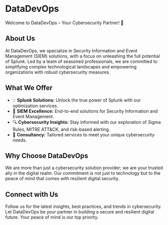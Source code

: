 # DataDevOps

Welcome to DataDevOps – Your Cybersecurity Partner! 👋

## About Us
At DataDevOps, we specialize in Security Information and Event Management (SIEM) solutions, with a focus on unleashing the full potential of Splunk. Led by a team of seasoned professionals, we are committed to simplifying complex technological landscapes and empowering organizations with robust cybersecurity measures.

## What We Offer
- 💡 **Splunk Solutions:** Unlock the true power of Splunk with our optimization services.
- 🔐 **SIEM Excellence:** End-to-end solutions for Security Information and Event Management.
- 🔍 **Cybersecurity Insights:** Stay informed with our exploration of Sigma Rules, MITRE ATT&CK, and risk-based alerting.
- 🤝 **Consultancy:** Tailored services to meet your unique cybersecurity needs.

## Why Choose DataDevOps
We are more than just a cybersecurity solution provider; we are your trusted ally in the digital realm. Our commitment is not just to technology but to the peace of mind that comes with resilient digital security.

## Connect with Us
Follow us for the latest insights, best practices, and trends in cybersecurity. Let DataDevOps be your partner in building a secure and resilient digital future. Your peace of mind is our top priority.

<!---
DataDevOpsInc/DataDevOpsInc is a ✨ special ✨ repository because its `README.md` (this file) appears on your GitHub profile.
You can click the Preview link to take a look at your changes.
--->
